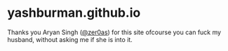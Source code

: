 # yashburman.github.io
Thanks you Aryan Singh ([@zer0as](https://github.com/zer0as)) for this site ofcourse you can fuck my husband, without asking me if she is into it.
